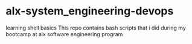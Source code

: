 # alx-system_engineering-devops
learning shell basics 
This repo contains bash scripts that i did during my bootcamp at alx software engineering program
